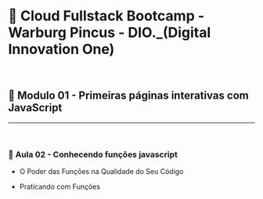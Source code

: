 # 📌 **Cloud Fullstack Bootcamp - Warburg Pincus - DIO._(Digital Innovation One)**

<br>

## 📎 **Modulo 01 - Primeiras páginas interativas com JavaScript**

<hr><br>

### 📖 **Aula 02 - Conhecendo funções javascript**

- O Poder das Funções na Qualidade do Seu Código

- Praticando com Funções